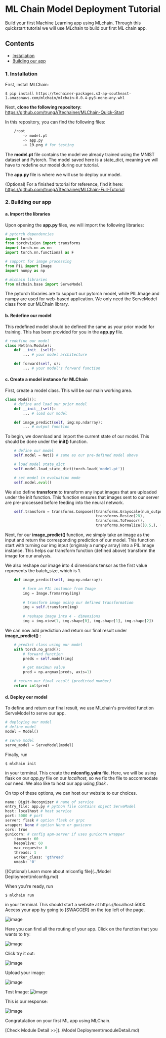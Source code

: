 # ML Chain Model Deployment Tutorial

Build your first Machine Learning app using MLchain. Through this quickstart tutorial we will
use MLchain to build our first ML chain app. 

## Contents

- [Installation]()
- [Building our app]()

### 1. Installation

First, install MLChain:

    $ pip install https://techainer-packages.s3-ap-southeast-1.amazonaws.com/mlchain/mlchain-0.0.4-py3-none-any.whl

Next, <b> clone the following repository: </b> https://github.com/trungATtechainer/MLChain-Quick-Start

In this repository, you can find the following files:

```bash    
    /root
        -> model.pt
        -> app.py
        -> 19.png # for testing
```

The <b> model.pt </b> file contains the model we already trained using the MNIST dataset and Pytorch.
The model saved here is a state_dict, meaning we will have to redefine our model during 
our tutorial.

The <b> app.py </b> file is where we will use to deploy our model.

(Optional) For a finished tutorial for reference, find it here: https://github.com/trungATtechainer/MLChain-Full-Tutorial

### 2. Building our app

#### a. Import the libraries
Upon opening the <b> app.py </b> files, we will import the following libraries:

```python
# pytorch dependencies
import torch
from torchvision import transforms
import torch.nn as nn
import torch.nn.functional as F

# support for image processing
from PIL import Image
import numpy as np

# mlchain libraries
from mlchain.base import ServeModel
```

The pytorch libraries are to support our pytorch model, while PIL.Image and numpy are used for web-based application.
We only need the ServeModel class from our MLChain library.

#### b. Redefine our model
This redefined model should be defined the same as your prior model for training.
This has been provided for you in the <b> app.py </b> file. 

```python
# redefine our model
class Net(nn.Module):
    def __init__(self):
        ... # your model architecture

    def forward(self, x):
        ... # your model's forward function
```

#### c. Create a model instance for MLChain

First, create a model class. This will be our main working area. 

```python
class Model():
    # define and load our prior model
    def __init__(self):
        ... # load our model

    def image_predict(self, img:np.ndarray):
        ... # output function
```

To begin, we download and import the current state of our model. This should be done under the <b> init() </b> function.

```python
    # define our model
    self.model = Net() # same as our pre-defined model above

    # load model state_dict
    self.model.load_state_dict(torch.load('model.pt'))

    # set model in evaluation mode
    self.model.eval()
```

We also define <b> transform </b> to transform any input images that are uploaded under the init function.
This function ensures that images sent to our server are pre-processed before feeding into the neural network.

```python
    self.transform = transforms.Compose([transforms.Grayscale(num_output_channels=1),
                                         transforms.Resize(28),
                                         transforms.ToTensor(),
                                         transforms.Normalize((0.5,), (0.5,))])
```

Next, for our <b> image_predict() </b> function, we simply take an image as the input and return the corresponding
prediction of our model. This function start with turning our img input (originaly a numpy array) into 
a PIL.Image instance. This helps our transform function (defined above) transform the image for our analysis.

We also reshape our image into 4 dimensions tensor as the first value represents the batch_size, which is 1.

```python
    def image_predict(self, img:np.ndarray):

        # form an PIL instance from Image
        img = Image.fromarray(img)
    
        # transform image using our defined transformation
        img = self.transform(img)
    
        # reshape image into 4 - dimensions
        img = img.view(1, img.shape[0], img.shape[1], img.shape[2])
```

We can now add prediction and return our final result under <b> image_predict() </b>:
```python
    # predict class using our model
    with torch.no_grad():
        # forward function
        preds = self.model(img)

        # get maximun value
        pred = np.argmax(preds, axis=1)

    # return our final result (predicted number)
    return int(pred)
```

#### d. Deploy our model
To define and return our final result, we use MLchain's provided function
ServeModel to serve our app.

```python
# deploying our model
# define model
model = Model()

# serve model
serve_model = ServeModel(model)
```

Finally, run 

    $ mlchain init 

in your terminal. This create the <b> mlconfig.yalm </b> file. 
Here, we will be using flask on our <i> app.py </i> file on our <i> localhost</i>, so we fix the file to accommodate our need.
We also like to host our app using <i> flask </i>.

On top of these options, we can host our website to our choices.

```python
name: Digit-Recognizer # name of service
entry_file: app.py # python file contains object ServeModel
host: localhost # host service
port: 5000 # port
server: flask # option flask or grpc
wrapper: None # option None or gunicorn
cors: true
gunicorn: # config apm-server if uses gunicorn wrapper
    timeout: 60
    keepalive: 60
    max_requests: 0
    threads: 1
    worker_class: 'gthread'
    umask: '0'
```

[(Optional) Learn more about mlconfig file](../Model Deployment/mlconfig.md)

When you're ready, run 

    $ mlchain run
    
in your terminal. This should start a website at https://localhost:5000. Access your app
by going to [SWAGGER] on the top left of the page. 

![image](../img/Model%20Deployment/tutorial_first_page.jpg)

Here you can find all the routing of your app. Click on the function that you wants to try:

![image](../img/Model%20Deployment/tutorial_routing.jpg)

Click try it out:

![image](../img/Model%20Deployment/tutorial_try_it_out.jpg)

Upload your image:

![image](../img/Model%20Deployment/tutorial_upload_execute.jpg)

Test Image:
![image](../img/Model%20Deployment/19.png)

This is our response: 

![image](../img/Model%20Deployment/tutorial_output.jpg)

 Congratulation on your first ML app using MLChain.

[Check Module Detail >>](../Model Deployment/moduleDetail.md)